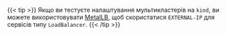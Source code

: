 ---
---
{{< tip >}}
Якщо ви тестуєте налаштування мультикластерів на `kind`, ви можете використовувати [MetalLB](https://metallb.universe.tf/installation/), щоб скористатися `EXTERNAL-IP` для сервісів типу `LoadBalancer`.
{{< /tip >}}
